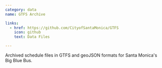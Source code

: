 ```yaml
---
category: data
name: GTFS Archive

links:
  - href: https://github.com/CityofSantaMonica/GTFS
    icon: github
    text: Data Files

---
```


Archived schedule files in GTFS and geoJSON formats for Santa Monica's Big Blue Bus.